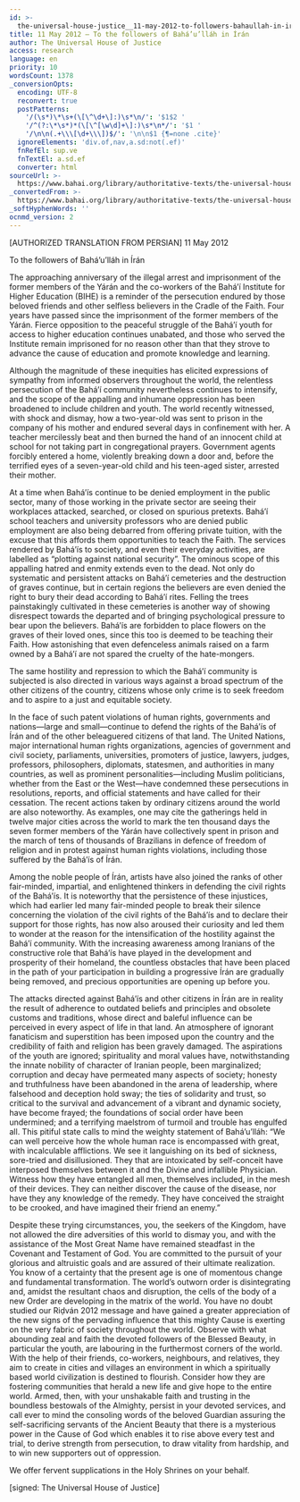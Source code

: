 ```yaml
---
id: >-
  the-universal-house-justice__11-may-2012-to-followers-bahaullah-in-iran__3440188984__en
title: 11 May 2012 – To the followers of Bahá’u’lláh in Írán
author: The Universal House of Justice
access: research
language: en
priority: 10
wordsCount: 1378
_conversionOpts:
  encoding: UTF-8
  reconvert: true
  postPatterns:
    '/(\s*)\*\s+(\[\^\d+\]:)\s*\n/': '$1$2 '
    '/^(?:\*\s*)*(\[\^[\w\d]+\]:)\s*\n*/': '$1 '
    '/\n\n(.+\\\[\d+\\\])$/': '\n\n$1 {¶=none .cite}'
  ignoreElements: 'div.of,nav,a.sd:not(.ef)'
  fnRefEl: sup.ve
  fnTextEl: a.sd.ef
  converter: html
sourceUrl: >-
  https://www.bahai.org/library/authoritative-texts/the-universal-house-of-justice/messages/20120511_001/20120511_001.xhtml
_convertedFrom: >-
  https://www.bahai.org/library/authoritative-texts/the-universal-house-of-justice/messages/20120511_001/20120511_001.xhtml
_softHyphenWords: ''
ocnmd_version: 2
---
```

\[AUTHORIZED TRANSLATION FROM PERSIAN\]
11 May 2012

To the followers of Bahá’u’lláh in Írán

The approaching anniversary of the illegal arrest and imprisonment of the former members of the Yárán and the co-workers of the Bahá’í Institute for Higher Education (BIHE) is a reminder of the persecution endured by those beloved friends and other selfless believers in the Cradle of the Faith. Four years have passed since the imprisonment of the former members of the Yárán. Fierce opposition to the peaceful struggle of the Bahá’í youth for access to higher education continues unabated, and those who served the Institute remain imprisoned for no reason other than that they strove to advance the cause of education and promote knowledge and learning.

Although the magnitude of these inequities has elicited expressions of sympathy from informed observers throughout the world, the relentless persecution of the Bahá’í community nevertheless continues to intensify, and the scope of the appalling and inhumane oppression has been broadened to include children and youth. The world recently witnessed, with shock and dismay, how a two-year-old was sent to prison in the company of his mother and endured several days in confinement with her. A teacher mercilessly beat and then burned the hand of an innocent child at school for not taking part in congregational prayers. Government agents forcibly entered a home, violently breaking down a door and, before the terrified eyes of a seven-year-old child and his teen-aged sister, arrested their mother.

At a time when Bahá’ís continue to be denied employment in the public sector, many of those working in the private sector are seeing their workplaces attacked, searched, or closed on spurious pretexts. Bahá’í school teachers and university professors who are denied public employment are also being debarred from offering private tuition, with the excuse that this affords them opportunities to teach the Faith. The services rendered by Bahá’ís to society, and even their everyday activities, are labelled as “plotting against national security”. The ominous scope of this appalling hatred and enmity extends even to the dead. Not only do systematic and persistent attacks on Bahá’í cemeteries and the destruction of graves continue, but in certain regions the believers are even denied the right to bury their dead according to Bahá’í rites. Felling the trees painstakingly cultivated in these cemeteries is another way of showing disrespect towards the departed and of bringing psychological pressure to bear upon the believers. Bahá’ís are forbidden to place flowers on the graves of their loved ones, since this too is deemed to be teaching their Faith. How astonishing that even defenceless animals raised on a farm owned by a Bahá’í are not spared the cruelty of the hate-mongers.

The same hostility and repression to which the Bahá’í community is subjected is also directed in various ways against a broad spectrum of the other citizens of the country, citizens whose only crime is to seek freedom and to aspire to a just and equitable society.

In the face of such patent violations of human rights, governments and nations—large and small—continue to defend the rights of the Bahá’ís of Írán and of the other beleaguered citizens of that land. The United Nations, major international human rights organizations, agencies of government and civil society, parliaments, universities, promoters of justice, lawyers, judges, professors, philosophers, diplomats, statesmen, and authorities in many countries, as well as prominent personalities—including Muslim politicians, whether from the East or the West—have condemned these persecutions in resolutions, reports, and official statements and have called for their cessation. The recent actions taken by ordinary citizens around the world are also noteworthy. As examples, one may cite the gatherings held in twelve major cities across the world to mark the ten thousand days the seven former members of the Yárán have collectively spent in prison and the march of tens of thousands of Brazilians in defence of freedom of religion and in protest against human rights violations, including those suffered by the Bahá’ís of Írán.

Among the noble people of Írán, artists have also joined the ranks of other fair-minded, impartial, and enlightened thinkers in defending the civil rights of the Bahá’ís. It is noteworthy that the persistence of these injustices, which had earlier led many fair-minded people to break their silence concerning the violation of the civil rights of the Bahá’ís and to declare their support for those rights, has now also aroused their curiosity and led them to wonder at the reason for the intensification of the hostility against the Bahá’í community. With the increasing awareness among Iranians of the constructive role that Bahá’ís have played in the development and prosperity of their homeland, the countless obstacles that have been placed in the path of your participation in building a progressive Írán are gradually being removed, and precious opportunities are opening up before you.

The attacks directed against Bahá’ís and other citizens in Írán are in reality the result of adherence to outdated beliefs and principles and obsolete customs and traditions, whose direct and baleful influence can be perceived in every aspect of life in that land. An atmosphere of ignorant fanaticism and superstition has been imposed upon the country and the credibility of faith and religion has been gravely damaged. The aspirations of the youth are ignored; spirituality and moral values have, notwithstanding the innate nobility of character of Iranian people, been marginalized; corruption and decay have permeated many aspects of society; honesty and truthfulness have been abandoned in the arena of leadership, where falsehood and deception hold sway; the ties of solidarity and trust, so critical to the survival and advancement of a vibrant and dynamic society, have become frayed; the foundations of social order have been undermined; and a terrifying maelstrom of turmoil and trouble has engulfed all. This pitiful state calls to mind the weighty statement of Bahá’u’lláh: “We can well perceive how the whole human race is encompassed with great, with incalculable afflictions. We see it languishing on its bed of sickness, sore-tried and disillusioned. They that are intoxicated by self-conceit have interposed themselves between it and the Divine and infallible Physician. Witness how they have entangled all men, themselves included, in the mesh of their devices. They can neither discover the cause of the disease, nor have they any knowledge of the remedy. They have conceived the straight to be crooked, and have imagined their friend an enemy.”

Despite these trying circumstances, you, the seekers of the Kingdom, have not allowed the dire adversities of this world to dismay you, and with the assistance of the Most Great Name have remained steadfast in the Covenant and Testament of God. You are committed to the pursuit of your glorious and altruistic goals and are assured of their ultimate realization. You know of a certainty that the present age is one of momentous change and fundamental transformation. The world’s outworn order is disintegrating and, amidst the resultant chaos and disruption, the cells of the body of a new Order are developing in the matrix of the world. You have no doubt studied our Riḍván 2012 message and have gained a greater appreciation of the new signs of the pervading influence that this mighty Cause is exerting on the very fabric of society throughout the world. Observe with what abounding zeal and faith the devoted followers of the Blessed Beauty, in particular the youth, are labouring in the furthermost corners of the world. With the help of their friends, co-workers, neighbours, and relatives, they aim to create in cities and villages an environment in which a spiritually based world civilization is destined to flourish. Consider how they are fostering communities that herald a new life and give hope to the entire world. Armed, then, with your unshakable faith and trusting in the boundless bestowals of the Almighty, persist in your devoted services, and call ever to mind the consoling words of the beloved Guardian assuring the self-sacrificing servants of the Ancient Beauty that there is a mysterious power in the Cause of God which enables it to rise above every test and trial, to derive strength from persecution, to draw vitality from hardship, and to win new supporters out of oppression.

We offer fervent supplications in the Holy Shrines on your behalf.

\[signed: The Universal House of Justice\]
